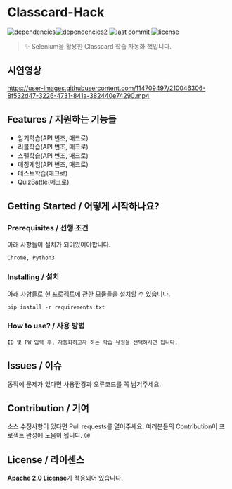 # Classcard-Hack
![dependencies](https://img.shields.io/badge/python-3776AB?style=for-the-badge&logo=python&logoColor=white)![dependencies2](https://img.shields.io/badge/selenium-43B02A?style=for-the-badge&logo=selenium&logoColor=white) ![last commit](https://img.shields.io/github/last-commit/NellLucas/classcard_hack/main?color=red&style=for-the-badge) ![license](https://img.shields.io/github/license/NellLucas/classcard_hack?style=for-the-badge)
> ✨ Selenium을 활용한 Classcard 학습 자동화 핵입니다.
## 시연영상
https://user-images.githubusercontent.com/114709497/210046306-8f532d47-3226-4731-841a-382440e74290.mp4

## Features / 지원하는 기능들
- 암기학습(API 변조, 매크로)
- 리콜학습(API 변조, 매크로)
- 스펠학습(API 변조, 매크로)
- 매칭게임(API 변조, 매크로)
- 테스트학습(매크로)
- QuizBattle(매크로)


## Getting Started / 어떻게 시작하나요?

### Prerequisites / 선행 조건

아래 사항들이 설치가 되어있어야합니다.

```
Chrome, Python3
```

### Installing / 설치

아래 사항들로 현 프로젝트에 관한 모듈들을 설치할 수 있습니다.

```
pip install -r requirements.txt
```

### How to use? / 사용 방법

```
ID 및 PW 입력 후, 자동화하고자 하는 학습 유형을 선택하시면 됩니다.
```

## Issues / 이슈

동작에 문제가 있다면 사용환경과 오류코드를 꼭 남겨주세요.

## Contribution / 기여

소스 수정사항이 있다면 Pull requests를 열어주세요.
여러분들의 Contribution이 프로젝트 완성에 도움이 됩니다. 😘

## License / 라이센스

**Apache 2.0 License**가 적용되어 있습니다.
